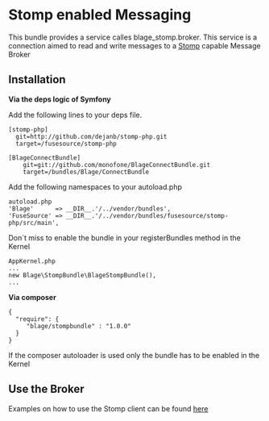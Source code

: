 Stomp enabled Messaging
=======================

This bundle provides a service calles blage_stomp.broker. This service is a 
connection aimed to read and write messages to a [Stomp](http://stomp.github.com/) capable Message Broker

Installation
------------

**Via the deps logic of Symfony**

Add the following lines to your deps file.

    [stomp-php]
      git=http://github.com/dejanb/stomp-php.git
      target=/fusesource/stomp-php

    [BlageConnectBundle]
        git=git://github.com/monofone/BlageConnectBundle.git
        target=/bundles/Blage/ConnectBundle

Add the following namespaces to your autoload.php

    autoload.php
    'Blage'      => __DIR__.'/../vendor/bundles',
    'FuseSource' => __DIR__.'/../vendor/bundles/fusesource/stomp-php/src/main',

Don´t miss to enable the bundle in your registerBundles method in the Kernel

    AppKernel.php  
    ...
    new Blage\StompBundle\BlageStompBundle(),
    ...


**Via composer**

    {
      "require": {
         "blage/stompbundle" : "1.0.0"
      }
    }

If the composer autoloader is used only the bundle has to be enabled in 
the Kernel

Use the Broker
--------------

Examples on how to use the Stomp client can be found 
[here](http://stomp.fusesource.org/documentation/php/book.html)